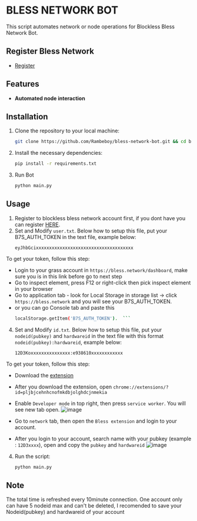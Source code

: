 # BLESS NETWORK BOT 

This script automates network or node operations for Blockless Bless Network Bot.

## Register Bless Network

- [Register](https://bless.network/dashboard)

## Features

- **Automated node interaction**

## Installation

1. Clone the repository to your local machine:
   ```bash
   git clone https://github.com/Rambeboy/bless-network-bot.git && cd bless-network-bot
   ```

2. Install the necessary dependencies:
   ```bash
   pip install -r requirements.txt
   ```

4. Run Bot
   ```bash
   python main.py
   ```

## Usage

1. Register to blockless bless network account first, if you dont have you can register [HERE](https://bless.network).
2. Set and Modify `user.txt`. Below how to setup this file, put your B7S_AUTH_TOKEN in the text file, example below:
   ```
   eyJhbGcixxxxxxxxxxxxxxxxxxxxxxxxxxxxxxxxxxxxx
   ```
To get your token, follow this step:
- Login to your grass account in `https://bless.network/dashboard`, make sure you is in this link before go to next step
- Go to inspect element, press F12 or right-click then pick inspect element in your browser
- Go to application tab - look for Local Storage in storage list -> click `https://bless.network` and you will see your B7S_AUTH_TOKEN.
- or you can go Console tab and paste this
  ```bash
  localStorage.getItem('B7S_AUTH_TOKEN').  ```
4. Set and Modify `id.txt`. Below how to setup this file, put your `nodeid(pubkey)` and `hardwareid` in the text file with this format `nodeid(pubkey):hardwareid`, example below:
   ```
   12D3Koxxxxxxxxxxxxxxx:e938610xxxxxxxxxxxx
   ```
To get your token, follow this step:
- Download the [extension](https://chromewebstore.google.com/detail/bless/pljbjcehnhcnofmkdbjolghdcjnmekia)
- After you download the extension, open `chrome://extensions/?id=pljbjcehnhcnofmkdbjolghdcjnmekia`
- Enable `Developer mode` in top right, then press `service worker`. You will see new tab open.
![image](https://github.com/user-attachments/assets/63151405-cd49-4dff-9eec-a787a9aa3144)

- Go to `network` tab, then open the `Bless extension` and login to your account.
- After you login to your account, search name with your pubkey (example : `12D3xxxx`), open and copy the `pubkey` and `hardwareid`
![image](https://github.com/user-attachments/assets/70bcb0c6-9c47-4c81-9bf4-a55ab912fba6)

4. Run the script:
   ```bash
   python main.py
   ```

## Note

The total time is refreshed every 10minute connection.
One account only can have 5 nodeid max and can't be deleted, I recomended to save your Nodeid(pubkey) and hardwareid of your account
